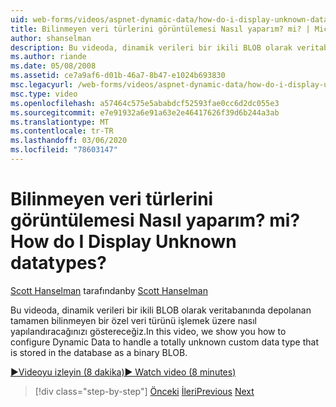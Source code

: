 ```yaml
---
uid: web-forms/videos/aspnet-dynamic-data/how-do-i-display-unknown-datatypes
title: Bilinmeyen veri türlerini görüntülemesi Nasıl yaparım? mi? | Microsoft Docs
author: shanselman
description: Bu videoda, dinamik verileri bir ikili BLOB olarak veritabanında depolanan tamamen bilinmeyen bir özel veri türünü işlemek üzere nasıl yapılandıracağınızı göstereceğiz.
ms.author: riande
ms.date: 05/08/2008
ms.assetid: ce7a9af6-d01b-46a7-8b47-e1024b693830
msc.legacyurl: /web-forms/videos/aspnet-dynamic-data/how-do-i-display-unknown-datatypes
msc.type: video
ms.openlocfilehash: a57464c575e5ababdcf52593fae0cc6d2dc055e3
ms.sourcegitcommit: e7e91932a6e91a63e2e46417626f39d6b244a3ab
ms.translationtype: MT
ms.contentlocale: tr-TR
ms.lasthandoff: 03/06/2020
ms.locfileid: "78603147"
---
```

# <a name="how-do-i-display-unknown-datatypes"></a><span data-ttu-id="f9048-104">Bilinmeyen veri türlerini görüntülemesi Nasıl yaparım? mi?</span><span class="sxs-lookup"><span data-stu-id="f9048-104">How do I Display Unknown datatypes?</span></span>

<span data-ttu-id="f9048-105">[Scott Hanselman](https://github.com/shanselman) tarafından</span><span class="sxs-lookup"><span data-stu-id="f9048-105">by [Scott Hanselman](https://github.com/shanselman)</span></span>

<span data-ttu-id="f9048-106">Bu videoda, dinamik verileri bir ikili BLOB olarak veritabanında depolanan tamamen bilinmeyen bir özel veri türünü işlemek üzere nasıl yapılandıracağınızı göstereceğiz.</span><span class="sxs-lookup"><span data-stu-id="f9048-106">In this video, we show you how to configure Dynamic Data to handle a totally unknown custom data type that is stored in the database as a binary BLOB.</span></span>

[<span data-ttu-id="f9048-107">&#9654;Videoyu izleyin (8 dakika)</span><span class="sxs-lookup"><span data-stu-id="f9048-107">&#9654; Watch video (8 minutes)</span></span>](https://channel9.msdn.com/Blogs/ASP-NET-Site-Videos/how-do-i-display-unknown-datatypes)

> [!div class="step-by-step"]
> <span data-ttu-id="f9048-108">[Önceki](how-do-i-make-custom-pages.md)
> [İleri](how-do-i-use-a-dynamiccontrol-in-listview-and-detailsview-controls.md)</span><span class="sxs-lookup"><span data-stu-id="f9048-108">[Previous](how-do-i-make-custom-pages.md)
[Next](how-do-i-use-a-dynamiccontrol-in-listview-and-detailsview-controls.md)</span></span>

